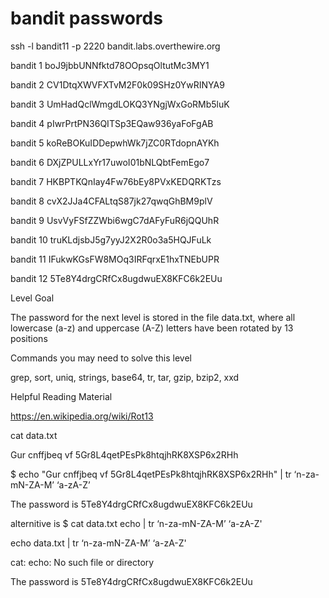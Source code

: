 # bandit passwords

ssh -l bandit11 -p 2220 bandit.labs.overthewire.org

bandit 1 boJ9jbbUNNfktd78OOpsqOltutMc3MY1

bandit 2 CV1DtqXWVFXTvM2F0k09SHz0YwRINYA9

bandit 3 UmHadQclWmgdLOKQ3YNgjWxGoRMb5luK

bandit 4 pIwrPrtPN36QITSp3EQaw936yaFoFgAB

bandit 5 koReBOKuIDDepwhWk7jZC0RTdopnAYKh

bandit 6 DXjZPULLxYr17uwoI01bNLQbtFemEgo7

bandit 7 HKBPTKQnIay4Fw76bEy8PVxKEDQRKTzs

bandit 8 cvX2JJa4CFALtqS87jk27qwqGhBM9plV

bandit 9 UsvVyFSfZZWbi6wgC7dAFyFuR6jQQUhR

bandit 10 truKLdjsbJ5g7yyJ2X2R0o3a5HQJFuLk

bandit 11 IFukwKGsFW8MOq3IRFqrxE1hxTNEbUPR

bandit 12 5Te8Y4drgCRfCx8ugdwuEX8KFC6k2EUu


Level Goal

The password for the next level is stored in the file data.txt, where all lowercase (a-z) and uppercase (A-Z) letters have been rotated by 13 positions


Commands you may need to solve this level

grep, sort, uniq, strings, base64, tr, tar, gzip, bzip2, xxd


Helpful Reading Material

https://en.wikipedia.org/wiki/Rot13

cat data.txt

Gur cnffjbeq vf 5Gr8L4qetPEsPk8htqjhRK8XSP6x2RHh

$ echo "Gur cnffjbeq vf 5Gr8L4qetPEsPk8htqjhRK8XSP6x2RHh" | tr ‘n-za-mN-ZA-M’ ‘a-zA-Z’

The password is 5Te8Y4drgCRfCx8ugdwuEX8KFC6k2EUu

alternitive is 
$ cat data.txt echo | tr ‘n-za-mN-ZA-M’ ‘a-zA-Z'

echo data.txt | tr ‘n-za-mN-ZA-M’ ‘a-zA-Z'

cat: echo: No such file or directory

The password is 5Te8Y4drgCRfCx8ugdwuEX8KFC6k2EUu


